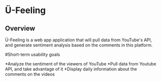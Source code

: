 # Ü-Feeling

## Overview

Ü-Feeling is a web app application that will pull data from YouTube's API, and generate sentiment analysis based on the comments in this platform.

#Short-term usability goals

*Analyze the sentiment of the viewers of YouTube
*Pull data from Youtube API, and take advantage of it
*Display daily information about the comments on the videos